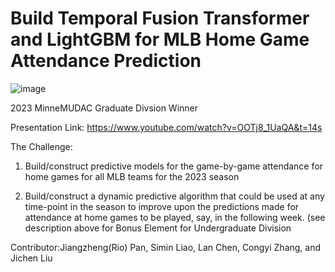 # Build Temporal Fusion Transformer and LightGBM for MLB Home Game Attendance Prediction
![image](https://user-images.githubusercontent.com/84704509/230253985-90d825c2-4082-49b8-8051-eafe73fd6940.png)

2023 MinneMUDAC Graduate Divsion Winner

Presentation Link: https://www.youtube.com/watch?v=OOTj8_1UaQA&t=14s

The Challenge:
1) Build/construct predictive models for the game-by-game attendance for home games for all MLB teams for the 2023 season

2) Build/construct a dynamic predictive algorithm that could be used at any time-point in the season to improve upon the predictions made for attendance at home games to be played, say, in the following week. (see description above for Bonus Element for Undergraduate Division

Contributor:Jiangzheng(Rio) Pan, Simin Liao, Lan Chen, Congyi Zhang, and Jichen Liu 
